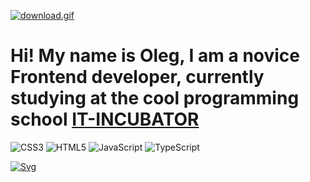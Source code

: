 [![download.gif](https://i.postimg.cc/JzySkX8k/download.gif)](https://github.com/ArefevOleg)

# Hi! My name is Oleg, I am a novice Frontend developer, currently studying at the cool programming school [IT-INCUBATOR](https://it-incubator.io/)

![CSS3](https://img.shields.io/badge/css3-%231572B6.svg?style=for-the-badge&logo=css3&logoColor=white)
![HTML5](https://img.shields.io/badge/html5-%23E34F26.svg?style=for-the-badge&logo=html5&logoColor=white)
![JavaScript](https://img.shields.io/badge/javascript-%23323330.svg?style=for-the-badge&logo=javascript&logoColor=%23F7DF1E)
![TypeScript](https://img.shields.io/badge/typescript-%23007ACC.svg?style=for-the-badge&logo=typescript&logoColor=white)


[![Svg](https://i.postimg.cc/qB59x84w/download-2.gif)](https://github.com/ArefevOleg/it-incubator/blob/main/abstract/Svg.md)

